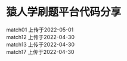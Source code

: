 # 猿人学刷题平台代码分享

match01 上传于2022-05-01  
match12 上传于2022-04-30  
match13 上传于2022-04-30  
match17 上传于2022-04-30  
